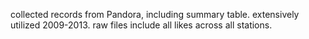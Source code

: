 collected records from Pandora, including summary table.
extensively utilized 2009-2013.
raw files include all likes across all stations.
